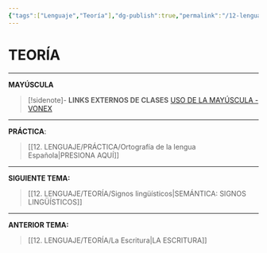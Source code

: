 ```yaml
---
{"tags":["Lenguaje","Teoría"],"dg-publish":true,"permalink":"/12-lenguaje/teoria/ortografia-de-la-lengua-espanola/","dgPassFrontmatter":true}
---
```


# TEORÍA
---
**MAYÚSCULA**

>[!sidenote]- **LINKS EXTERNOS DE CLASES** 
>[USO DE LA MAYÚSCULA - VONEX](https://youtu.be/jLd_gluying?si=BMM2DF1iowkK-nmE)



---
**PRÁCTICA**:
>[[12. LENGUAJE/PRÁCTICA/Ortografía de la lengua Española\|PRESIONA AQUÍ]]

---
**SIGUIENTE TEMA:**
>[[12. LENGUAJE/TEORÍA/Signos lingüísticos\|SEMÁNTICA: SIGNOS LINGÜÍSTICOS]]

---
**ANTERIOR TEMA:**
>[[12. LENGUAJE/TEORÍA/La Escritura\|LA ESCRITURA]]

